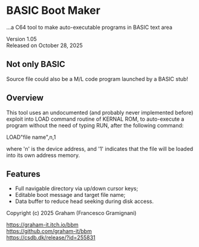 # BASIC Boot Maker
...a C64 tool to make auto-executable programs in BASIC text area

Version 1.05\
Released on October 28, 2025

## Not only BASIC
Source file could also be a M/L code program launched by a BASIC stub!

## Overview
This tool uses an undocumented (and probably never implemented before) exploit into LOAD command routine of KERNAL ROM, to auto-execute a program without the need of typing RUN, after the following command:

LOAD"file name",n,1

where 'n' is the device address, and '1' indicates that the file will be loaded into its own address memory.

## Features
- Full navigable directory via up/down cursor keys;
- Editable boot message and target file name;
- Data buffer to reduce head seeking during disk access.

Copyright (c) 2025 Graham (Francesco Gramignani)

https://graham-it.itch.io/bbm \
https://github.com/graham-it/bbm \
https://csdb.dk/release/?id=255831
